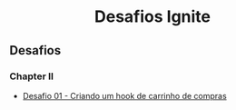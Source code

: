

<h1 align="center">
  Desafios Ignite
</h1>

## Desafios


### Chapter II

- [Desafio 01 - Criando um hook de carrinho de compras](https://www.notion.so/Desafio-01-Criando-um-hook-de-carrinho-de-compras-5769216778794019a83f544e79167b12)


